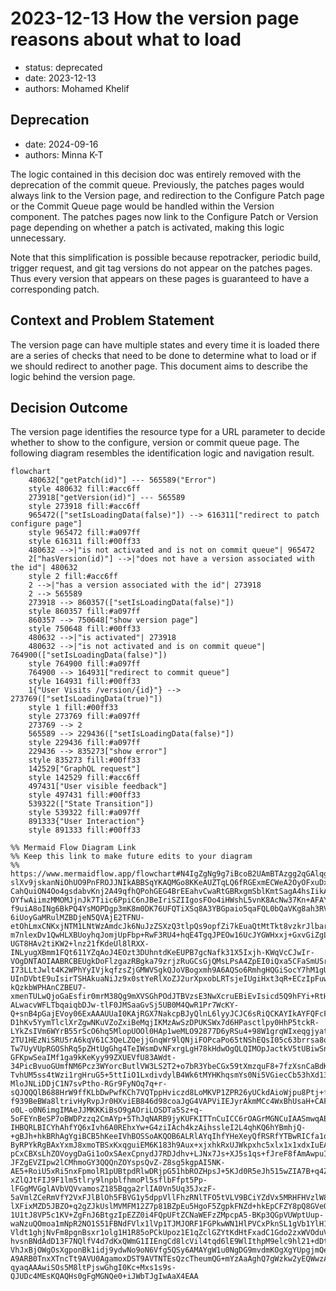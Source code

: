 # 2023-12-13 How the version page reasons about what to load

- status: deprecated
- date: 2023-12-13
- authors: Mohamed Khelif

## Deprecation
* date: 2024-09-16
* authors: Minna K-T

The logic contained in this decision doc was entirely removed with the deprecation of the commit queue. Previously, the patches pages would always link to the Version page, and redirection to the Configure Patch page or the Commit Queue page would be handled within the Version component. The patches pages now link to the Configure Patch or Version page depending on whether a patch is activated, making this logic unnecessary.

Note that this simplification is possible because repotracker, periodic build, trigger request, and git tag versions do not appear on the patches pages. Thus every version that appears on these pages is guaranteed to have a corresponding patch.

## Context and Problem Statement

The version page can have multiple states and every time it is loaded there are
a series of checks that need to be done to determine what to load or if we
should redirect to another page. This document aims to describe the logic behind
the version page.

## Decision Outcome

The version page identifies the resource type for a URL parameter to decide whether to show to the configure, version or commit queue page. The following diagram resembles the identification logic and navigation result. 

```mermaid
flowchart
	480632["getPatch(id)"] --- 565589("Error")
	style 480632 fill:#acc6ff
	273918["getVersion(id)"] --- 565589
	style 273918 fill:#acc6ff
	965472(["setIsLoadingData(false)"]) --> 616311["redirect to patch configure page"]
	style 965472 fill:#a097ff
	style 616311 fill:#00ff33
	480632 -->|"is not activated and is not on commit queue"| 965472
	2["hasVersion(id)"] -->|"does not have a version associated with the id"| 480632
	style 2 fill:#acc6ff
	2 -->|"has a version associated with the id"| 273918
	2 --> 565589
	273918 --> 860357(["setIsLoadingData(false)"])
	style 860357 fill:#a097ff
	860357 --> 750648["show version page"]
	style 750648 fill:#00ff33
	480632 -->|"is activated"| 273918
	480632 -->|"is not activated and is on commit queue"| 764900(["setIsLoadingData(false)"])
	style 764900 fill:#a097ff
	764900 --> 164931["redirect to commit queue"]
	style 164931 fill:#00ff33
	1{"User Visits /version/{id}"} --> 273769(["setIsLoadingData(true)"])
	style 1 fill:#00ff33
	style 273769 fill:#a097ff
	273769 --> 2
	565589 --> 229436(["setIsLoadingData(false)"])
	style 229436 fill:#a097ff
	229436 --> 835273["show error"]
	style 835273 fill:#00ff33
	142529["GraphQL request"]
	style 142529 fill:#acc6ff
	497431["User visible feedback"]
	style 497431 fill:#00ff33
	539322(["State Transition"])
	style 539322 fill:#a097ff
	891333{"User Interaction"}
	style 891333 fill:#00ff33

%% Mermaid Flow Diagram Link
%% Keep this link to make future edits to your diagram
%% https://www.mermaidflow.app/flowchart#N4IgZgNg9g7iBcoB2UAmBTAzgg2qGAlqgC4AWCAjAJxUA0Ip6BA5qcQgEwAMH9RCICiHoAHKJgLECUJAlAAPShwoB2AHRUAbCpUAWXTQDMxlZvoBPBAFpDXNRwCsADi66uXB4Y40tDgL70qACGxEFyIADGEEGYmFi4ALr0mMTmEPHwOOAEEBDwAMTuYGDGIEkg0QBG6BACAKpxAE4ABABqBBLEmM0A9ABu6I0SMj3ARH7CIKgEjegRUjICACoAQpONQUgA1pgAIhswsogBICJBs0jEAEqbWwhcgQcAyqnpCGBBEHEnqSLoAo1SFAALaVACumAAcmh-slXv9jskanNiOhUO9PnFROJJNIkABBSqYKAQMGo8KKeAUZTqLQ6fRGExmECWeA2OyOFxuDxeHyafyPILMZgEJDMDFfdABfBEMiUfT0RgsNgIFx8dHwEAcSZiTp4ilKTS6NS6TSGFRcKgUbQ6FQWBCeQwmrheF2GJzKK2aE7BULhKIxOLYTLlFJpDJZMA5PL5IIRCKaYplehVGoCUgxVqDYZIAAURAAlJNprN5vrNat1rc9gcjsATmcLtdbvdBTAXuGJd96L8ESBS6ExeloRhJmG3oiQHF0vM0V30Ni9TJCcTSeTECBKdSjSazRavba7SyHcZna7jB7qNafRthaLxfAPpLpSBCCRyFT+YqmKx2PA1SA-CahQuiON4Oo4gsdabvKnj2A49qfhQPohGEG4BrEEahvCwaRtGBRxgmSblKmtSagA4hsIikAAigAMs0swAI5glg7CBDMKLliAlb0Bs2w1kEhxyA25zoJcNzbK2UzPPC84-OYfwAiimzMMOMJjnJk7Tiic6PpiC6nJBeIriSZIIgosFOo4iHWshL5vnK8AcNw37Kn+AFAYIRpUIYQiLriiwbpSDgqBwagqAhx5UtuKF+uh0SYbh2Hhrh2S5AURQlIYyYVEE1Rkf2aKcfMzTEFAzQRCCwKSM0LHoKxxYlVByxrHx1b7EJdaiU2kl3PADwyUJHYTk+3YgL2ynzKp6mjnCnbacis4amNhm6oFBJEmZ66WfAoXhZFtmxQ5softwuhub+CBheqAguVQuiGJoEFLtBlJUNw9iaMohhUFwegODwFC2RwfkmhwegUE4xgOLDoFxWhoAYUGiTzekaVRhlsaWioxEpvlaaanExAAJKYHRUBBNMYq7KhuarUWHEDtxvH9h1tYiaIYkSS2A1tiNCKrQpSmaiI0YjrCU5afWSIzqiK0GQFUGmWuFkwfAH0ct9FC-f9uiA8oINg6BkPQ4YsMOPDgp3mK8m0DK76UFQTiXSq8A3YBGpaio5qaFQL0bQaVKg8ah3RV4HAI-6iUoyGaMRulMZBDjeN5QVAjE2TFNU-etOhLmxCNKxjNTM1LNtWzAmdcJk6NuJzZSXzQ3tlpQs9opfZi7kEuaQtMtTkt8vzkrJlbarQfUoYodRayEd+CdjtUgqDA-m7nlexDv1QwHLXBUoyhqJomjUpFbp+RwF3RU4+hqE4TgqJPEOw16UcJYGWHxxj+GxvGiZgLlpEBDMHQMQLMQw8T5lQCXEsXEgo8QrvxHY1dupc16rzQaqBZILTbhNDuU1BxqXQD3eOnMB5yz0qtEey4x7mQni5Cgh9j5PzPtSS+rJr7Gjvg-UGT8HAv2tiKW2+lnz21fKdeUl8lRXX-INLyugXBmm1FQt611YZqAoJ4EOzt3DUhntdKeEUPB7gcNafk31X5Ixjh-KWqVcCJwIr-VOgDNTAOIAABRCBEUgkDoFlzgazRBgka79zrjzRuGCsGjQMsLPsA4ZpEI0iQxa5CFaSmUSrWhe93ZqI0V4Ke2iuC6MQj7UORjzQmKPg4cxAj7x2wdk5agkjV4eVkV7Aweg-I73LLtJwlt4K2WPhYyIVjkqfzsZjGMWVSgkQJoVBogxmh9A6AQSo6RmhgHQGiSocY7hM1gUceBVYq4c1rtzBu-UInDVbtE9uIsirTSHAkuaNiJz9x0stYeRlXoZJ2urXpxobLRTsjeIUgiHxt3qR+ECzIpFuw9l5TwvkXJdKCrtCgXBNBOH6UC-kQzkbWPHAnCZBEU7-xmenTULwQjoGaEsfir0mrM38Qg9mXVSGhPOdJTBVzsE3NwXcruEBiEvIsicd5Q9hFYi+RtH5astwYqxYC1k1p-ALwacvWFLTbqaiqbDJw-tlF0JMSaaGvSj5UB0M4QwR1Pr7WcKY-Q+snB4pGajEVoy06ExAAAUUaI0KAjRGX7NakcpBJyQlnL6lyyJCJC6sRiQCKAYIkAYFQFcFSjzhWEtIeKihitpXKxob8rcjgGHyPdFUv2lroY2rsHapwDr9DOBBTbcFNzIWcD9q7LVnsBDHzNBQfyBbunq1UIqv6XhKk6DNmw66ugGEXz4V4UKR8oYqBde-D1hKv5YymTlclXrZgwNKuVZoZxiBeMqjIKMzAwSzDPUKSWx7d6HPasctlpy0HhP5tckR-LYkZsIVm6WYrB55rScO6hq5MlopUOOl0HAp1weMLO92877D6yRSu4+98W1grqWIxeqgjyatVK0gQp8jROBRSoqkoUqAaDNDaKpNAqm8GitotQ9bG1Oo3UlN127xnfz3QA2ZGcgQwEWdmPED7gFBrLMy0NQSUGnEjegn9vK-2TU1HEzNiSRU5rA6kqV61C3QeLZQejjGnqWr9lQNjiFOPcaPo65tNShEQsI05c63brrsa8qYAw7gaNB2cHYMOrIaBcD47HHAKV0ZCaxsnC1TixNExAVnSm1NmB5yCPTAyvimUHICay4JPV65RqbtylumnxradOOLfT2bkm6WM2tYyUHtpyodC4CKeiNZ-Tw7UyVUpRGOShRq5pZHtUgGhg4TeIWsmDvNFxrgLgH78kHdwOgQLQIMOpJactkV5tUBiwSnCiXJlcGKNM-GFKpwSeaIMf1ga9kKeKyy99ZXUEVfU83AWdt-34PicBvuoGUmfNM6Pcz3WYorcButlVW3LS2T2+o7bR3YbeCGx59tXmzquF8+7fzXsnCaBdKFRbaLQp2H1lUjwVo77m361Wk0fCLQGG5L7M7W6LuZHsdjFLZK7teszuTLLuc6YM3ky+krX2VMcsq5cmrUStN4NFo155zW3lGchx1zaMOJ407Z-TvhUM5ss4tWzi1rgHruG5+5ttIiO1LxdivdylB4Wk6tMYHKhqsmYs0Ni5VGiecCb53hXd13sqifu-MloJNLiDDjC1N7svPtho-RGr9FyNOq7q+r-sQJQQQlB688HrW9ffKLbDwPwfKCh7VQTppHviczd8LoMKVP1ZPR26yUCkdAioWjpu8Ptj+fEsF7jYXnrCpi+ztl3L+XJSFeDRWDPyn2Vqe-f939BeBWa8ltrivHyRvpJr0HXviEB846d98coaJgG4VAPViIEJyrAkmMCc4WxBhUsaH+CAFAH8LIPQN-o0L-o0N6imgIMAeJJMKKKiBsO9gAOriLOSDTa5Sz+q-5oFEYnBeSP7oBWDPzzq2CmAYp+5ThJqNARB9jyKUFKITTnCuICC6rOAGrMGNCuIAASmwqAE4ggY4NBdBfBKaghQ6voiMs+Agkw6QYoDSJ+Eqnmr+7+IIX+P+f+oQABsBIBGhEBgw0BXscBoBgESeyBUEeB3mmB0s2BUAuB6ByEM2RBVgH018iKJiiGXAwhd6dBd0PsjOkw2hrBOq-IHBQRLBICYhAhfYQ6xIvh6A0REhxYw+G4ziIAch4kzAihssleI2L4qhKQ6hYBmhjQ-+gBJh+hkBRhAgYgiBCB5hKeeIVhBOSSoAKQOB6ALRlAYqIhfYHeXeyQfRSRfYTBwRICfa1ofkQ64xxAIxAgQ6hBqAwCVg30v0D0HO98ugkwmwBA3+yh+aUh4QzWWQHR9h6ABQlQFAVxlQz0CQSh4G3YL+heb+RRn+JRBhZR2hFRehHx1RMBosUA9RfAjRqB6BrkBmG4ZxDh+BQxCRAgDBiiPhtBiR-ByRPYkRgBAxYxmJ8xmoTBSxKxqguiEM6K183h9Aux+xjxhkRxUJWkpxhc5xlx1x1xdxIuEA3R8AKGHJPBU2zkl8HQ3q0wUguOEG6RHQzQKAxAzQTRfQ1KqAspKazQkp0pzQMgV6wINUMp9UjUDxbWBRLxah7xIA4BkB5Ruh8BfxhhAJRkwJZhSBTRMgXJEJWB0JXRjhvR8J+JyJohaJoxER3BExmoiJXggZvB-pCxCBXsLhZOVoygDaGi1oOxSAexCpnydJ7RDJdhv+LJNx7Js+XJ5s1qs+fJreF8fAmAwpuIYpUq6RqAUAWAUpUAMpGYAwspUm4CGpgYUAEQBACpzQhAZAZUjAKp6I+pBGhRH+VRWh5wPxVppppRNRgJ9piByeYJi8rpth7pXJTh1B3pWovpqJ4hAZGJQZgBm8gRZ5EZJ5UZzhyxxBmG5opgx2R8KZaZBxEGmZkJjJnReZbJseNQLpcGvJ-JFZgEVZIpw2lCMhmoGY3QQQnZOYspsQvZ-Z8sg5kgpAI5NK-AE5+RoiU5xRi5nxFpmolR1pUBtpdRlwDRjpG51hbROZHpsJ+5KJd0R5eJh515wZIA7B+q4ZURkZwE0ZAgsZqgLkFS9CKg751JbWQ+8UWZC0v5zJ+QNxAF9xuRp+KhRpbxM5Xxc5lpphZpNpXsNF7EDp65lh4JNhfczFu5Xp7F+JAR28cJKJXFOJ55AgZOFOMlPFcxwlQh95KxLgDa9mq6OsTBVJ6ZZ+UwqRSlE4KluZalrJtxZQ+FOldyrx05lFZFQBvxJF-xZlQJtFIJ9F1lm5tlry9lnpblfhmoPl5sflbFfpt5Pp-lFGgMVGglAVbVQVvamosZ185Bqga2rlIA0Vn5Uq35JxzF-5aVmlZCeRmVfY2VxFJlBlOh5FBVG1y5dppVllFhzRNlTFO5tVLV9BCiYZdVx5MRHFHVzlW81G-lXFixMZD5JBZO+q2gZJkUslMVMFM12Z7p81BZpEu5HgoF5ZgpkFNZd+hkEpCFZY8pQ8GVeORFJpG1eVFFhVpltRJVFla5R1zpJ1kJWZnRDlN1CJV1TB8R7lgVnlIRIAgWf0FJXBN5d1IlwVxB5o5oOsBgls8i-1U1tJ8VP5c1KV+ZgFnJ6BtgzIpEZZ0i4FQpUFtZCNaWEFzZMpcpA5-BKp3QGpVUWptUup-waNzuQOmoa1mNpR2NO1S51FBNdFVlx1lVp1TJMJORF1FGPkwWN1HlPVCxPknSL1gVb1YlH1qgVog6183gLowtNJCl0hs1INktGl5tTxltkQxp+ldtC5u1jtq5oJFVjFZNNVrFdN9V-Vldt1ghjNvFm8pgnBsxr1olg1H1R85oPCkUpoz1E1qZclGZYtKdHtFxadC1Gdo2zxWVOduV3xRl+le15lztxNSALpVVasZ1FdfR-hvsnBNdAdD13F7NQlfV4d7dKxQWmG1IIEngCd8lcVil4tqd6lE9WlIthpM9elc9hl21+dDtxVRd5Vrtpdbpo9lN3toReq+9wxDNgd+J3gj0z0odZ9bdIALhbgZofCiZno99Q9T9I9f549dx88hFulOVuNm185xlAD+NQDLtJNbtZdW9XtNdd0iDT0nFcDR9c2C2KDnN-VhJxBjOWgOsXgponBk1idj9ydwNo9oN6Vfg5QSy6AMAYgW1u0NgDG9mvdmKOgXgYUpgjmQef0neoMcZzsoEbuAAXlAOoQNGoE9NfEYIhohn5JbIYKQ6XEKBsMCAALIgJBC5bhDPrlyTBgD+qXB+MhBIHhBSDECCEgA+hlwDAepG3Aj1xpOuohgEFVnyDqPuKbA1AADyeh8AcahkakUA2yEAwpwCSw6uoAqAYInwnyEAoo6ADTdyq4-A9ARB0TnxXTncTt9AVU0AgamoxDST9AVTNTEsQzcTheumQG+mYzAaAghQ7gWzkw2yEQWwzA-qyaqAAAwiSOs5M8ltPjswGhgI0Kc+Mxs1s9s-QJUDc4MEsKQAQHs0gFgMGNQe0+iJWbTJgIwAaX4EAA
```
